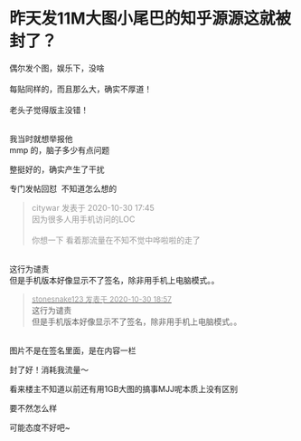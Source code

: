 # 昨天发11M大图小尾巴的知乎源源这就被封了？


偶尔发个图，娱乐下，没啥<br />
<br />
每贴同样的，而且那么大，确实不厚道！<br />
<br />
老头子觉得版主没错！<br />
<br />
<img src="static/image/smiley/default/lol.gif" smilieid="12" border="0" alt="" /><img src="static/image/smiley/default/lol.gif" smilieid="12" border="0" alt="" /><img src="static/image/smiley/default/lol.gif" smilieid="12" border="0" alt="" />

我当时就想举报他<br />
mmp 的，脑子多少有点问题<img id="aimg_MgZg4" onclick="zoom(this, this.src, 0, 0, 0)" class="zoom" src="https://cdn.jsdelivr.net/gh/hishis/forum-master/public/images/patch.gif" onmouseover="img_onmouseoverfunc(this)" onload="thumbImg(this)" border="0" alt="" />

整挺好的，确实产生了干扰

专门发帖回怼&nbsp;&nbsp;不知道怎么想的<img id="aimg_SEC1V" onclick="zoom(this, this.src, 0, 0, 0)" class="zoom" src="https://cdn.jsdelivr.net/gh/hishis/forum-master/public/images/patch.gif" onmouseover="img_onmouseoverfunc(this)" onload="thumbImg(this)" border="0" alt="" />

<div class="quote"><blockquote><font color="#999999">citywar 发表于 2020-10-30 17:45</font><br />
<font color="#999999">因为很多人用手机访问的LOC<br />
<br />
你想一下 看着那流量在不知不觉中哗啦啦的走了<br />
</font></blockquote></div><br />
这行为谴责<br />
但是手机版本好像显示不了签名，除非用手机上电脑模式。。

<div class="quote"><blockquote><font size="2"><a href="https://www.hostloc.com/forum.php?mod=redirect&amp;goto=findpost&amp;pid=9376645&amp;ptid=760320" target="_blank"><font color="#999999">stonesnake123 发表于 2020-10-30 18:57</font></a></font><br />
这行为谴责<br />
但是手机版本好像显示不了签名，除非用手机上电脑模式。。</blockquote></div><br />
图片不是在签名里面，是在内容一栏<img id="aimg_vCZnM" onclick="zoom(this, this.src, 0, 0, 0)" class="zoom" src="https://cdn.jsdelivr.net/gh/hishis/forum-master/public/images/patch.gif" onmouseover="img_onmouseoverfunc(this)" onload="thumbImg(this)" border="0" alt="" />

封了好！消耗我流量～

看来楼主不知道以前还有用1GB大图的搞事MJJ呢<img src="static/image/smiley/default/lol.gif" smilieid="12" border="0" alt="" /><img src="static/image/smiley/default/lol.gif" smilieid="12" border="0" alt="" /><img src="static/image/smiley/default/lol.gif" smilieid="12" border="0" alt="" />本质上没有区别

要不然怎么样

可能态度不好吧~<img src="static/image/smiley/default/lol.gif" smilieid="12" border="0" alt="" />
